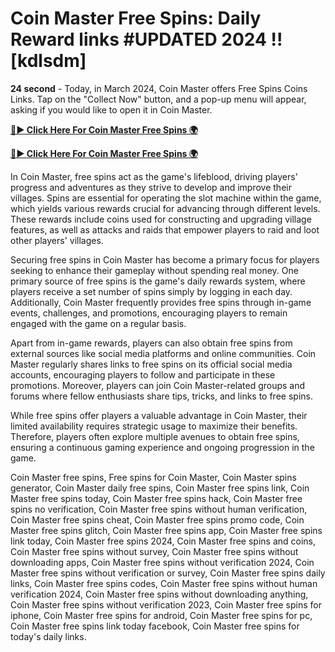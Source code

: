 # Coin Master Free Spins: Daily Reward links #UPDATED 2024 !! [kdlsdm]

**24 second** - Today, in March 2024, Coin Master offers Free Spins Coins Links. Tap on the "Collect Now" button, and a pop-up menu will appear, asking if you would like to open it in Coin Master.

[**🔴► Click Here For Coin Master Free Spins 🌍**](https://moroccino.github.io/CoinMaster/)

[**🔴► Click Here For Coin Master Free Spins 🌍**](https://moroccino.github.io/CoinMaster/)


In Coin Master, free spins act as the game's lifeblood, driving players' progress and adventures as they strive to develop and improve their villages. Spins are essential for operating the slot machine within the game, which yields various rewards crucial for advancing through different levels. These rewards include coins used for constructing and upgrading village features, as well as attacks and raids that empower players to raid and loot other players' villages.

Securing free spins in Coin Master has become a primary focus for players seeking to enhance their gameplay without spending real money. One primary source of free spins is the game's daily rewards system, where players receive a set number of spins simply by logging in each day. Additionally, Coin Master frequently provides free spins through in-game events, challenges, and promotions, encouraging players to remain engaged with the game on a regular basis.

Apart from in-game rewards, players can also obtain free spins from external sources like social media platforms and online communities. Coin Master regularly shares links to free spins on its official social media accounts, encouraging players to follow and participate in these promotions. Moreover, players can join Coin Master-related groups and forums where fellow enthusiasts share tips, tricks, and links to free spins.

While free spins offer players a valuable advantage in Coin Master, their limited availability requires strategic usage to maximize their benefits. Therefore, players often explore multiple avenues to obtain free spins, ensuring a continuous gaming experience and ongoing progression in the game.


Coin Master free spins, Free spins for Coin Master, Coin Master spins generator, Coin Master daily free spins, Coin Master free spins link, Coin Master free spins today, Coin Master free spins hack, Coin Master free spins no verification, Coin Master free spins without human verification, Coin Master free spins cheat, Coin Master free spins promo code, Coin Master free spins glitch, Coin Master free spins app, Coin Master free spins link today, Coin Master free spins 2024, Coin Master free spins and coins, Coin Master free spins without survey, Coin Master free spins without downloading apps, Coin Master free spins without verification 2024, Coin Master free spins without verification or survey, Coin Master free spins daily links, Coin Master free spins codes, Coin Master free spins without human verification 2024, Coin Master free spins without downloading anything, Coin Master free spins without verification 2023, Coin Master free spins for iphone, Coin Master free spins for android, Coin Master free spins for pc, Coin Master free spins link today facebook, Coin Master free spins for today's daily links.
